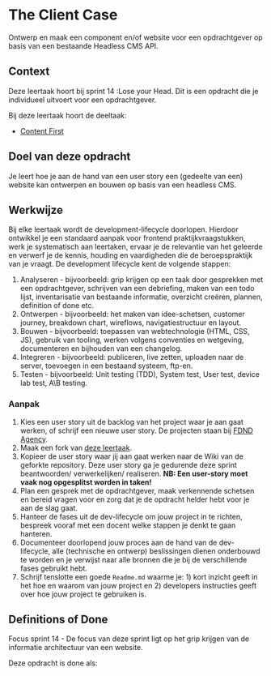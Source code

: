 <!--
De conventie voor naamgeving is sprintnaam-(sub)taaknaam
Topics: (sub)task semester-naam, semesternummer, sprint-naam, sprint-nummer
-->

# The Client Case

Ontwerp en maak een component en/of website voor een opdrachtgever op basis van een bestaande Headless CMS API. 

## Context
Deze leertaak hoort bij sprint 14 :Lose your Head. Dit is een opdracht die je individueel uitvoert voor een opdrachtgever.

Bij deze leertaak hoort de deeltaak:
- [Content First](https://github.com/fdnd-task/lose-your-head-content-first)



## Doel van deze opdracht

Je leert hoe je aan de hand van een user story een (gedeelte van een) website kan ontwerpen en bouwen op basis van een headless CMS.

## Werkwijze
Bij elke leertaak wordt de development-lifecycle doorlopen. Hierdoor ontwikkel je een standaard aanpak voor frontend praktijkvraagstukken, werk je systematisch aan leertaken, ervaar je de relevantie van het geleerde en verwerf je de kennis, houding en vaardigheden die de beroepspraktijk van je vraagt.
De development lifecycle kent de volgende stappen:

1. Analyseren - bijvoorbeeld: grip krijgen op een taak door gesprekken met een opdrachtgever, schrijven van een debriefing, maken van een todo lijst, inventarisatie van bestaande informatie, overzicht creëren, plannen, definition of done etc.
2. Ontwerpen - bijvoorbeeld: het maken van idee-schetsen, customer journey, breakdown chart, wireflows, navigatiestructuur en layout.
3. Bouwen - bijvoorbeeld: toepassen van webtechnologie (HTML, CSS, JS), gebruik van tooling, werken volgens conventies en wetgeving, documenteren en bijhouden van een changelog.
4. Integreren - bijvoorbeeld: publiceren, live zetten, uploaden naar de server, toevoegen in een bestaand systeem, ftp-en.
5. Testen - bijvoorbeeld: Unit testing (TDD), System test, User test, device lab test, A\B testing.

### Aanpak

1. Kies een user story uit de backlog van het project waar je aan gaat werken, of schrijf een nieuwe user story.  De projecten staan bij [FDND Agency](https://github.com/fdnd-agency).
2. Maak een fork van [deze leertaak](https://github.com/fdnd-task/lose-your-head-the-client-case).
3. Kopieer de user story waar jij aan gaat werken naar de Wiki van de geforkte repository. Deze user story ga je gedurende deze sprint beantwoorden/ verwerkelijken/ realiseren. **NB: Een user-story moet vaak nog opgesplitst worden in taken!** 
4. Plan een gesprek met de opdrachtgever, maak verkennende schetsen en bereid vragen voor en zorg dat je de opdracht helder hebt voor je aan de slag gaat.
5. Hanteer de fases uit de dev-lifecycle om jouw project in te richten, bespreek vooraf met een docent welke stappen je denkt te gaan hanteren.
6. Documenteer doorlopend jouw proces aan de hand van de dev-lifecycle, alle (technische en ontwerp) beslissingen dienen onderbouwd te worden en je verwijst naar alle bronnen die je bij de verschillende fases gebruikt hebt.
7. Schrijf tenslotte een goede `Readme.md` waarme je: 1) kort inzicht geeft in het hoe en waarom van jouw project en 2) developers instructies geeft over hoe jouw project te gebruiken is.


## Definitions of Done
Focus sprint 14 - De focus van deze sprint ligt op het grip krijgen van de informatie architectuur van een website.

Deze opdracht is done als:
